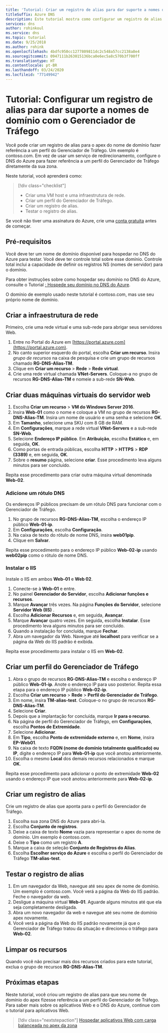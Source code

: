 ```yaml
---
title: 'Tutorial: Criar um registro de alias para dar suporte a nomes de domínio apex – Gerenciador de Tráfego'
titleSuffix: Azure DNS
description: Este tutorial mostra como configurar um registro de alias do DNS do Azure para dar suporte usando seu nome de domínio apex com o Gerenciador de Tráfego.
services: dns
author: rohinkoul
ms.service: dns
ms.topic: tutorial
ms.date: 9/25/2018
ms.author: rohink
ms.openlocfilehash: 4bdfc950cc1277809811dc2c548a57cc2138a8e4
ms.sourcegitcommit: 0947111b263015136bca0e6ec5a8c570b3f700ff
ms.translationtype: HT
ms.contentlocale: pt-BR
ms.lasthandoff: 03/24/2020
ms.locfileid: "77149942"
---
```

# <a name="tutorial-configure-an-alias-record-to-support-apex-domain-names-with-traffic-manager"></a>Tutorial: Configurar um registro de alias para dar suporte a nomes de domínio com o Gerenciador de Tráfego 

Você pode criar um registro de alias para o apex do nome de domínio fazer referência a um perfil do Gerenciador de Tráfego. Um exemplo é contoso.com. Em vez de usar um serviço de redirecionamento, configure o DNS do Azure para fazer referência a um perfil do Gerenciador de Tráfego diretamente da sua zona. 


Neste tutorial, você aprenderá como:

> [!div class="checklist"]
> * Criar uma VM host e uma infraestrutura de rede.
> * Criar um perfil do Gerenciador de Tráfego.
> * Criar um registro de alias.
> * Testar o registro de alias.


Se você não tiver uma assinatura do Azure, crie uma [conta gratuita](https://azure.microsoft.com/free/?WT.mc_id=A261C142F) antes de começar.

## <a name="prerequisites"></a>Pré-requisitos
Você deve ter um nome de domínio disponível para hospedar no DNS do Azure para testar. Você deve ter controle total sobre esse domínio. Controle total inclui a capacidade de definir os registros NS (nomes de servidor) para o domínio.

Para obter instruções sobre como hospedar seu domínio no DNS do Azure, consulte o Tutorial [: Hospede seu domínio no DNS do Azure](dns-delegate-domain-azure-dns.md).

O domínio de exemplo usado neste tutorial é contoso.com, mas use seu próprio nome de domínio.

## <a name="create-the-network-infrastructure"></a>Criar a infraestrutura de rede
Primeiro, crie uma rede virtual e uma sub-rede para abrigar seus servidores Web.
1. Entre no Portal do Azure em [https://portal.azure.com](https://portal.azure.com).
2. No canto superior esquerdo do portal, escolha **Criar um recurso**. Insira *grupo de recursos* na caixa de pesquisa e crie um grupo de recursos chamado **RG-DNS-Alias-TM**.
3. Clique em **Criar um recurso** > **Rede** > **Rede virtual**.
4. Crie uma rede virtual chamada **VNet-Servers**. Coloque-a no grupo de recursos **RG-DNS-Alias-TM** e nomeie a sub-rede **SN-Web**.

## <a name="create-two-web-server-virtual-machines"></a>Criar duas máquinas virtuais do servidor web
1. Escolha **Criar um recurso** > **VM do Windows Server 2016**.
2. Insira **Web-01** como o nome e coloque a VM no grupo de recursos **RG-DNS-Alias-TM**. Insira um nome de usuário e uma senha e selecione **OK**.
3. Em **Tamanho**, selecione uma SKU com 8 GB de RAM.
4. Em **Configurações**, marque a rede virtual **VNet-Servers** e a sub-rede **SN-Web**.
5. Selecione **Endereço IP público**. Em **Atribuição**, escolha **Estático** e, em seguida, **OK**.
6. Como portas de entrada públicas, escolha **HTTP** > **HTTPS** > **RDP (3389)** e, em seguida, **OK**.
7. Sobre o **resumo** página, selecione **criar**. Esse procedimento leva alguns minutos para ser concluído.

Repita esse procedimento para criar outra máquina virtual denominada **Web-02**.

### <a name="add-a-dns-label"></a>Adicione um rótulo DNS
Os endereços IP públicos precisam de um rótulo DNS para funcionar com o Gerenciador de Tráfego.
1. No grupo de recursos **RG-DNS-Alias-TM**, escolha o endereço IP público **Web-01-ip**.
2. Em **Configurações**, escolha **Configuração**.
3. Na caixa de texto do rótulo de nome DNS, insira **web01pip**.
4. Clique em **Salvar**.

Repita esse procedimento para o endereço IP público **Web-02-ip** usando **web02pip** como o rótulo de nome DNS.

### <a name="install-iis"></a>Instalar o IIS

Instale o IIS em ambos **Web-01** e **Web 02**.

1. Conecte-se à **Web-01** e entre.
2. No painel **Gerenciador do Servidor**, escolha **Adicionar funções e recursos**.
3. Marque **Avançar** três vezes. Na página **Funções do Servidor**, selecione **Servidor Web (IIS)** .
4. Escolha **Adicionar Recursos** e, em seguida, **Avançar**.
5. Marque **Avançar** quatro vezes. Em seguida, escolha **Instalar**. Esse procedimento leva alguns minutos para ser concluído.
6. Quando a instalação for concluída, marque **Fechar**.
7. Abra um navegador da Web. Navegue até **localhost** para verificar se a página da Web do IIS padrão é exibida.

Repita esse procedimento para instalar o IIS em **Web-02**.


## <a name="create-a-traffic-manager-profile"></a>Criar um perfil do Gerenciador de Tráfego

1. Abra o grupo de recursos **RG-DNS-Alias-TM** e escolha o endereço IP público **Web-01-ip**. Anote o endereço IP para uso posterior. Repita essa etapa para o endereço IP público **Web-02-ip**.
1. Escolha **Criar um recurso** > **Rede** > **Perfil do Gerenciador de Tráfego**.
2. Em nome, insira **TM-alias-test**. Coloque-o no grupo de recursos **RG-DNS-Alias-TM**.
3. Selecione **Criar**.
4. Depois que a implantação for concluída, marque **Ir para o recurso**.
5. Na página de perfil do Gerenciador de Tráfego, em **Configurações**, escolha **Pontos de Extremidade**.
6. Selecione **Adicionar**.
7. Em **Tipo**, escolha **Ponto de extremidade externo** e, em **Nome**, insira **EP-Web01**.
8. Na caixa de texto **FQDN (nome de domínio totalmente qualificado) ou IP**, digite o endereço IP para **Web-01-ip** que você anotou anteriormente.
9. Escolha o mesmo **Local** dos demais recursos relacionados e marque **OK**.

Repita esse procedimento para adicionar o ponto de extremidade **Web-02** usando o endereço IP que você anotou anteriormente para **Web-02-ip**.

## <a name="create-an-alias-record"></a>Criar um registro de alias

Crie um registro de alias que aponta para o perfil do Gerenciador de Tráfego.

1. Escolha sua zona DNS do Azure para abri-la.
2. Escolha **Conjunto de registros**.
3. Deixe a caixa de texto **Nome** vazia para representar o apex do nome de domínio. Um exemplo é contoso.com.
4. Deixe o **Tipo** como um registro **A**.
5. Marque a caixa de seleção **Conjunto de Registros do Alias**.
6. Escolha **Escolher serviço do Azure** e escolha o perfil do Gerenciador de Tráfego **TM-alias-test**.

## <a name="test-the-alias-record"></a>Testar o registro de alias

1. Em um navegador da Web, navegue até seu apex de nome de domínio. Um exemplo é contoso.com. Você verá a página da Web do IIS padrão. Feche o navegador da web.
2. Desligue a máquina virtual **Web-01**. Aguarde alguns minutos até que ela seja completamente desligada.
3. Abra um novo navegador da web e navegue até seu nome de domínio apex novamente.
4. Você verá a página da Web do IIS padrão novamente já que o Gerenciador de Tráfego tratou da situação e direcionou o tráfego para **Web-02**.

## <a name="clean-up-resources"></a>Limpar os recursos

Quando você não precisar mais dos recursos criados para este tutorial, exclua o grupo de recursos **RG-DNS-Alias-TM**.

## <a name="next-steps"></a>Próximas etapas

Neste tutorial, você criou um registro de alias para que seu nome de domínio do apex fizesse referência a um perfil do Gerenciador de Tráfego. Para saber mais sobre os aplicativos Web e o DNS do Azure, continue com o tutorial para aplicativos Web.

> [!div class="nextstepaction"]
> [Hospedar aplicativos Web com carga balanceada no apex da zona](./dns-alias-appservice.md)
